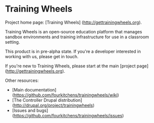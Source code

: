 Training Wheels
===============

Project home page: [Training Wheels] (http://gettrainingwheels.org).

Training Wheels is an open-source education platform that manages sandbox environments and training infrastructure for use in a classroom setting.

This product is in pre-alpha state. If you're a developer interested in working with us, please get in touch.

If you're new to Training Wheels, please start at the main [project page] (http://gettrainingwheels.org).

Other resources:

* [Main documentation] (https://github.com/fourkitchens/trainingwheels/wiki)
* [The Controller Drupal distribution] (http://drupal.org/project/trainingwheels)
* [Issues and bugs] (https://github.com/fourkitchens/trainingwheels/issues)
